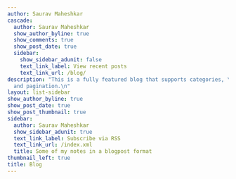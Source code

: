 ```yaml
---
author: Saurav Maheshkar
cascade:
  author: Saurav Maheshkar
  show_author_byline: true
  show_comments: true
  show_post_date: true
  sidebar:
    show_sidebar_adunit: false
    text_link_label: View recent posts
    text_link_url: /blog/
description: "This is a fully featured blog that supports categories, \ntags, series,
  and pagination.\n"
layout: list-sidebar
show_author_byline: true
show_post_date: true
show_post_thumbnail: true
sidebar:
  author: Saurav Maheshkar
  show_sidebar_adunit: true
  text_link_label: Subscribe via RSS
  text_link_url: /index.xml
  title: Some of my notes in a blogpost format
thumbnail_left: true
title: Blog
---
```

